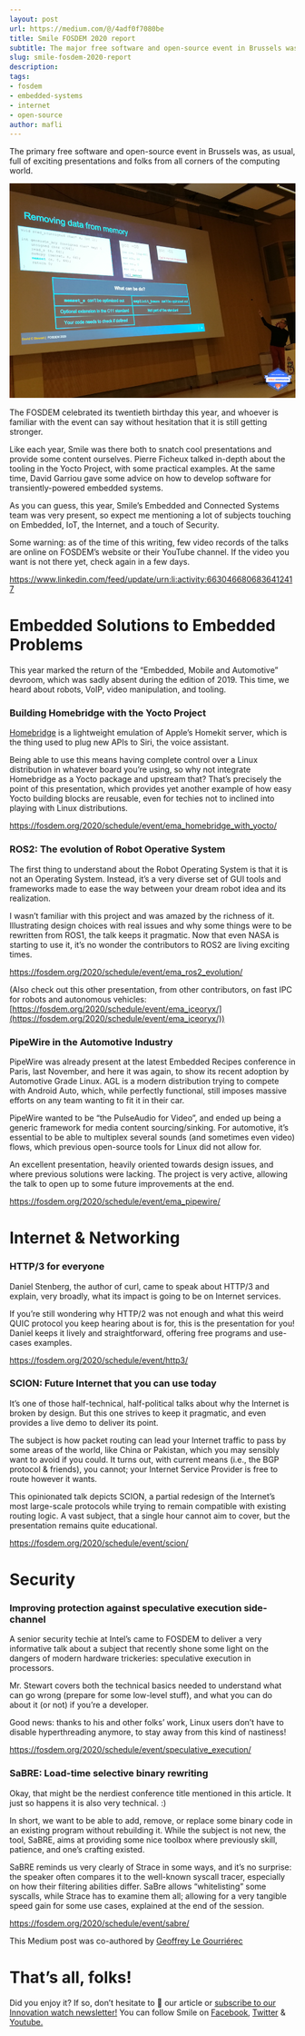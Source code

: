 ```yaml
---
layout: post
url: https://medium.com/@/4adf0f7080be
title: Smile FOSDEM 2020 report
subtitle: The major free software and open-source event in Brussels was, as usual, full of interesting presentations and folks from all corners of…
slug: smile-fosdem-2020-report
description: 
tags:
- fosdem
- embedded-systems
- internet
- open-source
author: mafli
---
```


The primary free software and open-source event in Brussels was, as usual, full of exciting presentations and folks from all corners of the computing world.

![](/assets/images/posts/1*_kG7mUZZw-mKLDdz6F3Mdw.png)

The FOSDEM celebrated its twentieth birthday this year, and whoever is familiar with the event can say without hesitation that it is still getting stronger.

Like each year, Smile was there both to snatch cool presentations and provide some content ourselves. Pierre Ficheux talked in-depth about the tooling in the Yocto Project, with some practical examples. At the same time, David Garriou gave some advice on how to develop software for transiently-powered embedded systems.

As you can guess, this year, Smile’s Embedded and Connected Systems team was very present, so expect me mentioning a lot of subjects touching on Embedded, IoT, the Internet, and a touch of Security.

Some warning: as of the time of this writing, few video records of the talks are online on FOSDEM’s website or their YouTube channel. If the video you want is not there yet, check again in a few days.

https://www.linkedin.com/feed/update/urn:li:activity:6630466806836412417

# Embedded Solutions to Embedded Problems

This year marked the return of the “Embedded, Mobile and Automotive” devroom, which was sadly absent during the edition of 2019. This time, we heard about robots, VoIP, video manipulation, and tooling.

### Building Homebridge with the Yocto Project

[Homebridge](https://homebridge.io/) is a lightweight emulation of Apple’s Homekit server, which is the thing used to plug new APIs to Siri, the voice assistant.

Being able to use this means having complete control over a Linux distribution in whatever board you’re using, so why not integrate Homebridge as a Yocto package and upstream that? That’s precisely the point of this presentation, which provides yet another example of how easy Yocto building blocks are reusable, even for techies not to inclined into playing with Linux distributions.

https://fosdem.org/2020/schedule/event/ema_homebridge_with_yocto/

### ROS2: The evolution of Robot Operative System

The first thing to understand about the Robot Operating System is that it is not an Operating System. Instead, it’s a very diverse set of GUI tools and frameworks made to ease the way between your dream robot idea and its realization.

I wasn’t familiar with this project and was amazed by the richness of it. Illustrating design choices with real issues and why some things were to be rewritten from ROS1, the talk keeps it pragmatic. Now that even NASA is starting to use it, it’s no wonder the contributors to ROS2 are living exciting times.

https://fosdem.org/2020/schedule/event/ema_ros2_evolution/

(Also check out this other presentation, from other contributors, on fast IPC for robots and autonomous vehicles: [https://fosdem.org/2020/schedule/event/ema_iceoryx/](https://fosdem.org/2020/schedule/event/ema_iceoryx/))

### PipeWire in the Automotive Industry

PipeWire was already present at the latest Embedded Recipes conference in Paris, last November, and here it was again, to show its recent adoption by Automotive Grade Linux. AGL is a modern distribution trying to compete with Android Auto, which, while perfectly functional, still imposes massive efforts on any team wanting to fit it in their car.

PipeWire wanted to be “the PulseAudio for Video”, and ended up being a generic framework for media content sourcing/sinking. For automotive, it’s essential to be able to multiplex several sounds (and sometimes even video) flows, which previous open-source tools for Linux did not allow for.

An excellent presentation, heavily oriented towards design issues, and where previous solutions were lacking. The project is very active, allowing the talk to open up to some future improvements at the end.

https://fosdem.org/2020/schedule/event/ema_pipewire/

# Internet & Networking

### HTTP/3 for everyone

Daniel Stenberg, the author of curl, came to speak about HTTP/3 and explain, very broadly, what its impact is going to be on Internet services.

If you’re still wondering why HTTP/2 was not enough and what this weird QUIC protocol you keep hearing about is for, this is the presentation for you! Daniel keeps it lively and straightforward, offering free programs and use-cases examples.

https://fosdem.org/2020/schedule/event/http3/

### SCION: Future Internet that you can use today

It’s one of those half-technical, half-political talks about why the Internet is broken by design. But this one strives to keep it pragmatic, and even provides a live demo to deliver its point.

The subject is how packet routing can lead your Internet traffic to pass by some areas of the world, like China or Pakistan, which you may sensibly want to avoid if you could. It turns out, with current means (i.e., the BGP protocol & friends), you cannot; your Internet Service Provider is free to route however it wants.

This opinionated talk depicts SCION, a partial redesign of the Internet’s most large-scale protocols while trying to remain compatible with existing routing logic. A vast subject, that a single hour cannot aim to cover, but the presentation remains quite educational.

https://fosdem.org/2020/schedule/event/scion/

# Security

### Improving protection against speculative execution side-channel

A senior security techie at Intel’s came to FOSDEM to deliver a very informative talk about a subject that recently shone some light on the dangers of modern hardware trickeries: speculative execution in processors.

Mr. Stewart covers both the technical basics needed to understand what can go wrong (prepare for some low-level stuff), and what you can do about it (or not) if you’re a developer.

Good news: thanks to his and other folks’ work, Linux users don’t have to disable hyperthreading anymore, to stay away from this kind of nastiness!

https://fosdem.org/2020/schedule/event/speculative_execution/

### SaBRE: Load-time selective binary rewriting

Okay, that might be the nerdiest conference title mentioned in this article. It just so happens it is also very technical. :)

In short, we want to be able to add, remove, or replace some binary code in an existing program without rebuilding it. While the subject is not new, the tool, SaBRE, aims at providing some nice toolbox where previously skill, patience, and one’s crafting existed.

SaBRE reminds us very clearly of Strace in some ways, and it’s no surprise: the speaker often compares it to the well-known syscall tracer, especially on how their filtering abilities differ. SaBre allows “whitelisting” some syscalls, while Strace has to examine them all; allowing for a very tangible speed gain for some use cases, explained at the end of the session.

https://fosdem.org/2020/schedule/event/sabre/

This Medium post was co-authored by [Geoffrey Le Gourriérec]()

# That’s all, folks!

Did you enjoy it? If so, don’t hesitate to 👏 our article or [subscribe to our Innovation watch newsletter!](https://mailchi.mp/c414f1508567/techwatch) You can follow Smile on [Facebook](https://www.facebook.com/smileopensource), [Twitter](https://www.twitter.com/GroupeSmile) & [Youtube.](http://www.youtube.com/user/SmileOpenSource)


